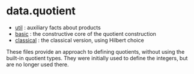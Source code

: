 data.quotient
=============

* [util](util.lean) : auxiliary facts about products
* [basic](basic.lean) : the constructive core of the quotient construction
* [classical](classical.lean) : the classical version, using Hilbert choice

These files provide an approach to defining quotients, without using
the built-in quotient types. They were initially used to define the
integers, but are no longer used there.